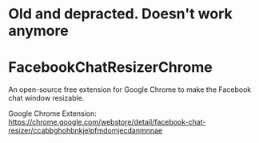 # Old and depracted. Doesn't work anymore
# FacebookChatResizerChrome
An open-source free extension for Google Chrome to make the Facebook chat window resizable.

Google Chrome Extension: https://chrome.google.com/webstore/detail/facebook-chat-resizer/ccabbghohbnkjelpfmdomjecdanmnnae
